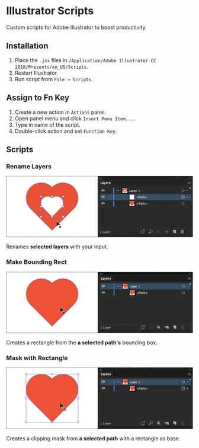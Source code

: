# Illustrator Scripts

Custom scripts for Adobe Illustrator to boost productivity.

## Installation

1. Place the `.jsx` files in `/Application/Adobe Illustrator CC 2018/Presents/en_US/Scripts`.
2. Restart Illustrator.
3. Run script from `File → Scripts`.

## Assign to Fn Key

1. Create a new action in `Actions` panel.
2. Open panel menu and click `Insert Menu Item...`.
3. Type in name of the script.
4. Double-click action and set `Function Key`.

## Scripts

### Rename Layers

![](/img/rename-layers.gif?raw=true)

Renames **selected layers** with your input.

### Make Bounding Rect

![](/img/make-bounding-rect.gif?raw=true)

Creates a rectangle from the **a selected path's** bounding box.

### Mask with Rectangle

![](/img/mask-with-rect.gif?raw=true)

Creates a clipping mask from **a selected path** with a rectangle as base.
